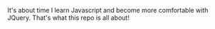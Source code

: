 It's about time I learn Javascript and become more comfortable with JQuery. That's what this repo is all about!
